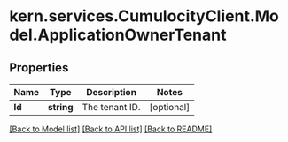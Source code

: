 
# kern.services.CumulocityClient.Model.ApplicationOwnerTenant

## Properties

Name | Type | Description | Notes
------------ | ------------- | ------------- | -------------
**Id** | **string** | The tenant ID. | [optional] 

[[Back to Model list]](../README.md#documentation-for-models)
[[Back to API list]](../README.md#documentation-for-api-endpoints)
[[Back to README]](../README.md)

